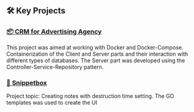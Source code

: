 ## 🛠️ Key Projects

### [📦 **CRM for Advertising Agency**](https://github.com/leavemeal0ne/Web_Services_Infrastructure/tree/lab4_with_ui)
This project was aimed at working with Doсker and Doсker-Сompose. Containerization of the Client and Server parts and their interaction with different types of databases. The Server part was developed using the Controller-Service-Repository pattern.


### [📝 **Snippetbox**](https://github.com/leavemeal0ne/Golang-2023)
Project topic: Сreating notes with destruction time setting. The GO templates was used to create the UI